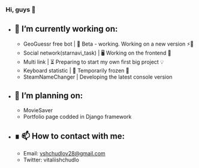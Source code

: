 ### Hi, guys 👋

- 🔭 I’m currently working on: 
    -
  - GeoGuessr free bot | 🔋 Beta - working. Working on a new version ⚡🔋
  - Social network(starnavi_task) | 🖥 Working on the frontend 🔄
  - Multi link | ⏳ Preparing to start my own first big project 💡
  - Keyboard statistic | 🧊 Temporarily frozen 🧊
  - SteamNameChanger | Developing the latest console version

- 📝 I’m planning on: 
    -
  -  MovieSaver
  -  Portfolio page codded in Django framework

- ∎ 📫 How to contact with me:
    -
  - Email: vshchudlov28@gmail.com
  - Twitter: vitaliishchudlo




<!--
- 🌱 I’m currently learning: 
- 👯 I’m looking to collaborate on 
- 🤔 I’m looking for help with 
- 💬 Ask me about 
- 😄 Pronouns: 
- ⚡ Fun fact: - 🌱 I’m currently learning: 
- 👯 I’m looking to collaborate on 
- 🤔 I’m looking for help with 
- 💬 Ask me about 
- 😄 Pronouns: 
- ⚡ Fun fact: 
